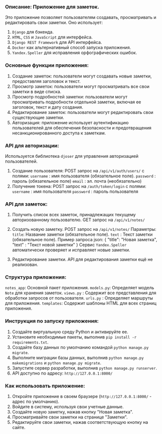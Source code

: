 ### Описание: Приложение для заметок. 
Это приложение позволяет пользователям создавать, просматривать и редактировать свои заметки.
Оно использует:
1. `Django` для бэкенда.
2. `HTML`, `CSS` и `JavaScript` для интерфейса.
3. `Django REST Framework` для API интерфейса.
4. `Docker` как альтернативный способ запуска приложения.
5. `Yandex.Speller` для исправления орфографических ошибок.


### Основные функции приложения:
1. Создание заметок: пользователи могут создавать новые заметки, предоставляя заголовок и текст. 
2. Просмотр заметок: пользователи могут просматривать все свои заметки в виде списка. 
3. Просмотр подробностей заметки: пользователи могут просматривать подробности отдельной заметки, включая ее заголовок, текст и дату создания. 
4. Редактирование заметок: пользователи могут редактировать свои существующие заметки. 
5. Авторизация: приложение использует аутентификацию пользователей для обеспечения безопасности и предотвращения несанкционированного доступа к заметкам.


### API для авторизации:
Используется библиотека `djoser` для управления авторизацией пользователей.
1. Создание пользователя:
    POST запрос на `/api/v1/auth/users/` c полями:
        `username` : имя пользователя (обязательное поле).
        `password` : пароль (обязательное поле)
        `email`    : эл. почта (необязательно)
2. Получение токена:
    POST запрос на `/auth/token/login` с полями:
        `username` : имя пользователя
        `password` : пароль пользователя


### API для заметок:
1. Получить список всех заметок, принадлежащих текущему авторизованному пользователю.
    GET запрос на `/api/v1/notes/`

2. Создать новую заметку.
    POST запрос на `/api/v1/notes/`
    Параметры:
        `title`: Название заметки (обязательное поле).
        `text` : Текст заметки (обязательное поле).
    Пример запроса json:
        {
           "title": "Новая заметка",
           "text" : "Текст новой заметки"
        }
    Сервис `Yandex.Speller` автоматически проверяет и исправляет новые заметки.

3. Редактирование заметки.
    API для редактирования заметки ещё не реализован.


### Структура приложения:
 `notes_app`: Основной пакет приложения.
 `models.py`: Определяет модель `Note` для хранения заметок.
 `views.py` : Содержит все представления для обработки запросов от пользователя.
 `urls.py`  : Определяет маршруты для приложения.
 `templates`: Содержит шаблоны HTML для всех страниц приложения.


### Инструкция по запуску приложения:
1. Создайте виртуальную среду Python и активируйте ее.
2. Установите необходимые пакеты, выполнив `pip install -r requirements.txt`.
3. Создайте базу данных по умолчанию командой `python manage.py migrate`.
4. Выполните миграции базы данных, выполнив `python manage.py makemigrations` и `python manage.py migrate`.
5. Запустите сервер разработки, выполнив `python manage.py runserver`.
6. API доступно по адресу: `http://127.0.0.1:8000/`


### Как использовать приложение:
1. Откройте приложение в своем браузере (`http://127.0.0.1:8000/` - адрес по умолчанию).
2. Войдите в систему, используя свои учетные данные.
3. Создайте новую заметку, нажав кнопку "Новая заметка".
4. Просматривайте свои заметки на странице "Заметки".
5. Редактируйте свои заметки, нажав соответствующую кнопку на сайте.